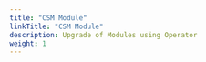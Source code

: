 ```yaml
---
title: "CSM Module"
linkTitle: "CSM Module"
description: Upgrade of Modules using Operator
weight: 1
--- 
```


